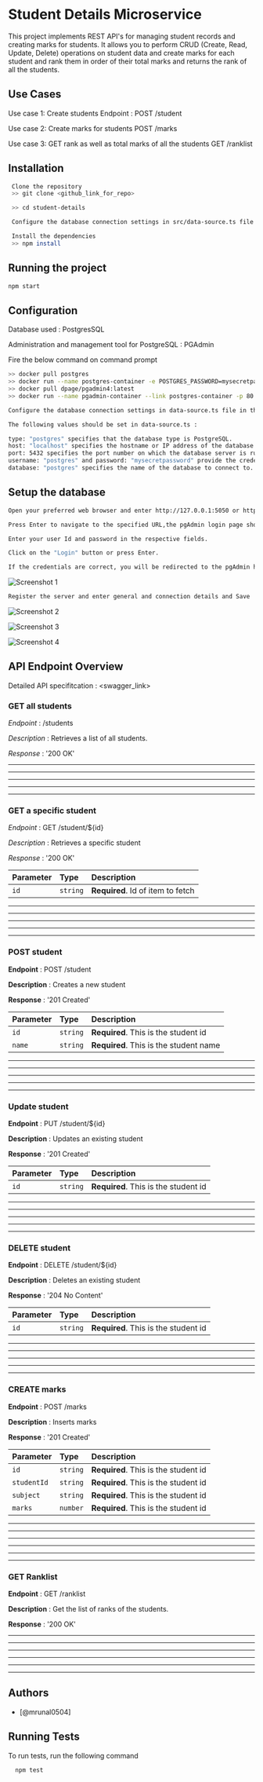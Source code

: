 
# Student Details Microservice 

This project implements REST API's for managing student records and creating marks for students. It allows you to perform CRUD (Create, Read, Update, Delete) operations on student data and create marks for each student and rank them in order of their total marks and returns the rank of all the students.

## Use Cases

Use case 1: Create students  Endpoint : POST  /student

Use case 2: Create marks for students POST /marks

Use case 3: GET rank as well as total marks of all the students GET   /ranklist

## Installation 

```bash
 Clone the repository
 >> git clone <github_link_for_repo>

 >> cd student-details 

 Configure the database connection settings in src/data-source.ts file.

 Install the dependencies 
 >> npm install

```
## Running the project

```bash
npm start
```
## Configuration

Database used : PostgresSQL

Administration and management tool for PostgreSQL : PGAdmin

Fire the below command on command prompt

```bash
>> docker pull postgres
>> docker run --name postgres-container -e POSTGRES_PASSWORD=mysecretpassword -p 5432:5432 -d postgres
>> docker pull dpage/pgadmin4:latest
>> docker run --name pgadmin-container --link postgres-container -p 80:80 -e PGADMIN_DEFAULT_EMAIL=user@domain.com -e PGADMIN_DEFAULT_PASSWORD=SuperSecret -d dpage/pgadmin4:latest


```

```bash
Configure the database connection settings in data-source.ts file in the source code.

The following values should be set in data-source.ts :

type: "postgres" specifies that the database type is PostgreSQL. 
host: "localhost" specifies the hostname or IP address of the database server.
port: 5432 specifies the port number on which the database server is running.
username: "postgres" and password: "mysecretpassword" provide the credentials for the database user.
database: "postgres" specifies the name of the database to connect to.

```

## Setup the database

```bash
Open your preferred web browser and enter http://127.0.0.1:5050 or http://localhost:5050 in the address bar.

Press Enter to navigate to the specified URL,the pgAdmin login page should appear.

Enter your user Id and password in the respective fields.

Click on the "Login" button or press Enter.

If the credentials are correct, you will be redirected to the pgAdmin home page.
```
![Screenshot 1](https://drive.google.com/file/d/1Fi8AbpQ-f9948ziKi5lTP4QYdBmv6nrl/view?usp=drive_link)

```bash
Register the server and enter general and connection details and Save
```

![Screenshot 2](https://drive.google.com/file/d/1sMo-Pt1lxbrBssE_vpvh3a5LW7PRzRJR/view?usp=drive_link)

![Screenshot 3](https://drive.google.com/file/d/1clbiLTm6qPmEHqkyIjiou1oS5Ev_1hap/view?usp=drive_link)

![Screenshot 4](https://drive.google.com/file/d/1Wc_zH1NZ5q3iQ52u3IF3VZQMLfHXvuFc/view?usp=drive_link)







    
## API Endpoint Overview


Detailed API specifitcation : <swagger_link>

### GET all students

  *Endpoint* : /students

  *Description* : Retrieves a list of all students.

  *Response* : '200 OK'

---
---
---
---
---

### GET a specific student


  *Endpoint* : GET /student/${id}

  *Description* : Retrieves a specific student

  *Response* : '200 OK'

| Parameter | Type     | Description                       |
| :-------- | :------- | :-------------------------------- |
| `id`      | `string` | **Required**. Id of item to fetch |

---
---
---
---
---

### POST  student

**Endpoint** : POST /student

  **Description** : Creates a new student

  **Response** : '201 Created'


| Parameter | Type     | Description                |
| :-------- | :------- | :------------------------- |
| `id` | `string` | **Required**. This is the student id |
| `name` | `string` | **Required**. This is the student name |

---
---
---
---
---

### Update student

**Endpoint** : PUT /student/${id}

  **Description** : Updates an existing student

  **Response** : '201 Created'


| Parameter | Type     | Description                |
| :-------- | :------- | :------------------------- |
| `id` | `string` | **Required**. This is the student id |

---
---
---
---
---

### DELETE student

**Endpoint** : DELETE /student/${id}

  **Description** : Deletes an existing student

  **Response** : '204 No Content'


| Parameter | Type     | Description                |
| :-------- | :------- | :------------------------- |
| `id` | `string` | **Required**. This is the student id |

---
---
---
---
---

### CREATE marks

**Endpoint** : POST /marks

  **Description** : Inserts marks

  **Response** : '201 Created'


| Parameter | Type     | Description                |
| :-------- | :------- | :------------------------- |
| `id` | `string` | **Required**. This is the student id |
| `studentId` | `string` | **Required**. This is the student id |
| `subject` | `string` | **Required**. This is the student id |
| `marks` | `number` | **Required**. This is the student id |

---
---
---
---
---
---

### GET Ranklist

**Endpoint** : GET /ranklist

  **Description** : Get the list of ranks of the students.

  **Response** : '200 OK'

---
---
---
---
---
---


## Authors

- [@mrunal0504]



## Running Tests

To run tests, run the following command

```bash
  npm test
```
